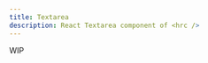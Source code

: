 ```yaml
---
title: Textarea
description: React Textarea component of <hrc />
---
```


<!-- TODO: Get demos from @hrc/input -->

WIP
